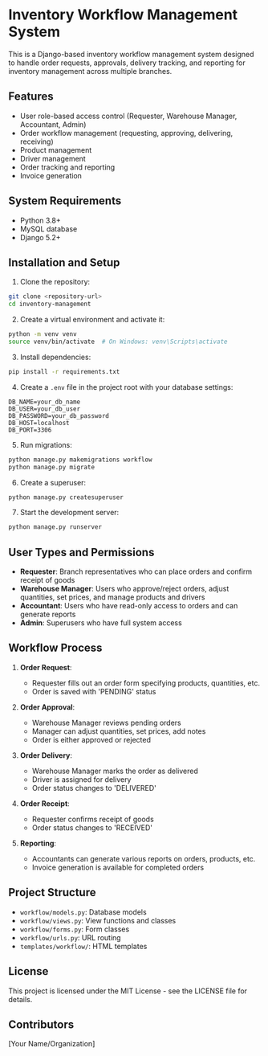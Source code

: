 # Inventory Workflow Management System

This is a Django-based inventory workflow management system designed to handle order requests, approvals, delivery tracking, and reporting for inventory management across multiple branches.

## Features

- User role-based access control (Requester, Warehouse Manager, Accountant, Admin)
- Order workflow management (requesting, approving, delivering, receiving)
- Product management
- Driver management
- Order tracking and reporting
- Invoice generation

## System Requirements

- Python 3.8+
- MySQL database
- Django 5.2+

## Installation and Setup

1. Clone the repository:
```bash
git clone <repository-url>
cd inventory-management
```

2. Create a virtual environment and activate it:
```bash
python -m venv venv
source venv/bin/activate  # On Windows: venv\Scripts\activate
```

3. Install dependencies:
```bash
pip install -r requirements.txt
```

4. Create a `.env` file in the project root with your database settings:
```
DB_NAME=your_db_name
DB_USER=your_db_user
DB_PASSWORD=your_db_password
DB_HOST=localhost
DB_PORT=3306
```

5. Run migrations:
```bash
python manage.py makemigrations workflow
python manage.py migrate
```

6. Create a superuser:
```bash
python manage.py createsuperuser
```

7. Start the development server:
```bash
python manage.py runserver
```

## User Types and Permissions

- **Requester**: Branch representatives who can place orders and confirm receipt of goods
- **Warehouse Manager**: Users who approve/reject orders, adjust quantities, set prices, and manage products and drivers
- **Accountant**: Users who have read-only access to orders and can generate reports
- **Admin**: Superusers who have full system access

## Workflow Process

1. **Order Request**:
   - Requester fills out an order form specifying products, quantities, etc.
   - Order is saved with 'PENDING' status

2. **Order Approval**:
   - Warehouse Manager reviews pending orders
   - Manager can adjust quantities, set prices, add notes
   - Order is either approved or rejected

3. **Order Delivery**:
   - Warehouse Manager marks the order as delivered
   - Driver is assigned for delivery
   - Order status changes to 'DELIVERED'

4. **Order Receipt**:
   - Requester confirms receipt of goods
   - Order status changes to 'RECEIVED'

5. **Reporting**:
   - Accountants can generate various reports on orders, products, etc.
   - Invoice generation is available for completed orders

## Project Structure

- `workflow/models.py`: Database models
- `workflow/views.py`: View functions and classes
- `workflow/forms.py`: Form classes
- `workflow/urls.py`: URL routing
- `templates/workflow/`: HTML templates

## License

This project is licensed under the MIT License - see the LICENSE file for details.

## Contributors

[Your Name/Organization] 